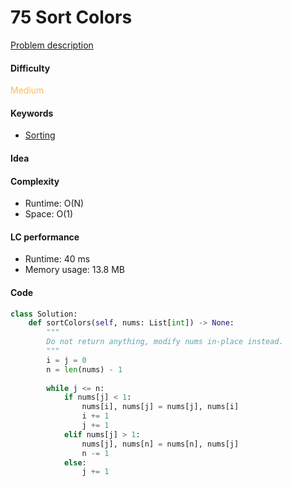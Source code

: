 75 Sort Colors
=======================
[Problem description](https://leetcode.com/problems/sort-colors/)

#### Difficulty
<span style="color:#FABC60">Medium</span>

#### Keywords
- [Sorting](../categories/sorting.md)
  
#### Idea


#### Complexity
- Runtime: O(N)
- Space: O(1)
  
#### LC performance
- Runtime: 40 ms
- Memory usage: 13.8 MB

#### Code
```python
class Solution:
    def sortColors(self, nums: List[int]) -> None:
        """
        Do not return anything, modify nums in-place instead.
        """
        i = j = 0
        n = len(nums) - 1
        
        while j <= n:
            if nums[j] < 1:
                nums[i], nums[j] = nums[j], nums[i]
                i += 1
                j += 1
            elif nums[j] > 1:
                nums[j], nums[n] = nums[n], nums[j]
                n -= 1
            else:
                j += 1
```